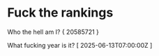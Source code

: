 # Fuck the rankings

Who the hell am I?
{ 20585721 }

What fucking year is it?
[ 2025-06-13T07:00:00Z ]
